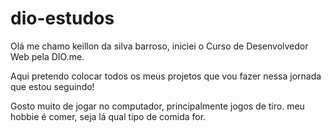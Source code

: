 # dio-estudos

<html>
  <p>Olá me chamo keillon da silva barroso, iniciei o Curso de Desenvolvedor Web pela DIO.me.</p>
  <p>Aqui pretendo colocar todos os meus projetos que vou fazer nessa jornada que estou seguindo!</p>

  <p>Gosto muito de jogar no computador, principalmente jogos de tiro. meu hobbie é comer, seja lá qual tipo de comida for.</p>
</html>
